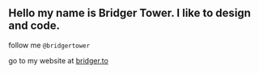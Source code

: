 ## Hello my name is Bridger Tower. I like to design and code. 

follow me `@bridgertower`

go to my website at [bridger.to](https://bridger.to)
